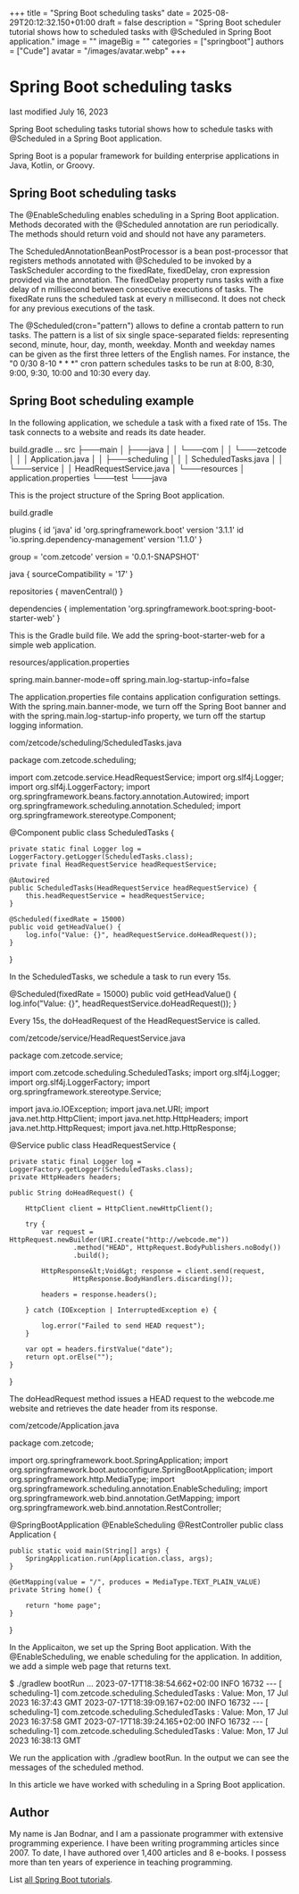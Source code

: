+++
title = "Spring Boot scheduling tasks"
date = 2025-08-29T20:12:32.150+01:00
draft = false
description = "Spring Boot scheduler tutorial shows how to scheduled tasks with @Scheduled in Spring Boot application."
image = ""
imageBig = ""
categories = ["springboot"]
authors = ["Cude"]
avatar = "/images/avatar.webp"
+++

# Spring Boot scheduling tasks

last modified July 16, 2023

Spring Boot scheduling tasks tutorial shows how to schedule tasks with
@Scheduled in a Spring Boot application.

Spring Boot is a popular framework for building enterprise
applications in Java, Kotlin, or Groovy.

## Spring Boot scheduling tasks

The @EnableScheduling enables scheduling in a Spring Boot application.
Methods decorated with the @Scheduled annotation are run periodically.
The methods should return void and should not have any parameters.

The ScheduledAnnotationBeanPostProcessor is a bean post-processor
that registers methods annotated with @Scheduled to be invoked by
a TaskScheduler according to the fixedRate, fixedDelay,
cron expression provided via the annotation. The
fixedDelay property runs tasks with a fixe delay
of n millisecond between consecutive executions of tasks.
The fixedRate runs the scheduled task at every n millisecond. It
does not check for any previous executions of the task.

The @Scheduled(cron="pattern") allows to define a crontab pattern
to run tasks. The pattern is a list of six single space-separated fields:
representing second, minute, hour, day, month, weekday. Month and weekday names
can be given as the first three letters of the English names.
For instance, the "0 0/30 8-10 * * *" cron pattern schedules
tasks to be run at 8:00, 8:30, 9:00, 9:30, 10:00 and 10:30 every day.

## Spring Boot scheduling example

In the following application, we schedule a task with a fixed rate of 15s.
The task connects to a website and reads its date header.

build.gradle
...
src
├───main
│   ├───java
│   │   └───com
│   │       └───zetcode
│   │           │   Application.java
│   │           ├───scheduling
│   │           │       ScheduledTasks.java
│   │           └───service
│   │                   HeadRequestService.java
│   └───resources
│           application.properties
└───test
    └───java

This is the project structure of the Spring Boot application.

build.gradle
  

plugins {
    id 'java'
    id 'org.springframework.boot' version '3.1.1'
    id 'io.spring.dependency-management' version '1.1.0'
}

group = 'com.zetcode'
version = '0.0.1-SNAPSHOT'

java {
    sourceCompatibility = '17'
}

repositories {
    mavenCentral()
}

dependencies {
    implementation 'org.springframework.boot:spring-boot-starter-web'
}

This is the Gradle build file. We add the spring-boot-starter-web
for a simple web application.

resources/application.properties
  

spring.main.banner-mode=off
spring.main.log-startup-info=false

The application.properties file contains application configuration
settings. With the spring.main.banner-mode, we turn off the
Spring Boot banner and with the spring.main.log-startup-info property,
we turn off the startup logging information.

com/zetcode/scheduling/ScheduledTasks.java
  

package com.zetcode.scheduling;

import com.zetcode.service.HeadRequestService;
import org.slf4j.Logger;
import org.slf4j.LoggerFactory;
import org.springframework.beans.factory.annotation.Autowired;
import org.springframework.scheduling.annotation.Scheduled;
import org.springframework.stereotype.Component;

@Component
public class ScheduledTasks {

    private static final Logger log = LoggerFactory.getLogger(ScheduledTasks.class);
    private final HeadRequestService headRequestService;

    @Autowired
    public ScheduledTasks(HeadRequestService headRequestService) {
        this.headRequestService = headRequestService;
    }

    @Scheduled(fixedRate = 15000)
    public void getHeadValue() {
        log.info("Value: {}", headRequestService.doHeadRequest());
    }
}

In the ScheduledTasks, we schedule a task to run every 15s.

@Scheduled(fixedRate = 15000)
public void getHeadValue() {
    log.info("Value: {}", headRequestService.doHeadRequest());
}

Every 15s, the doHeadRequest of the HeadRequestService is called.

com/zetcode/service/HeadRequestService.java
  

package com.zetcode.service;

import com.zetcode.scheduling.ScheduledTasks;
import org.slf4j.Logger;
import org.slf4j.LoggerFactory;
import org.springframework.stereotype.Service;

import java.io.IOException;
import java.net.URI;
import java.net.http.HttpClient;
import java.net.http.HttpHeaders;
import java.net.http.HttpRequest;
import java.net.http.HttpResponse;

@Service
public class HeadRequestService {

    private static final Logger log = LoggerFactory.getLogger(ScheduledTasks.class);
    private HttpHeaders headers;

    public String doHeadRequest() {

        HttpClient client = HttpClient.newHttpClient();

        try {
            var request = HttpRequest.newBuilder(URI.create("http://webcode.me"))
                    .method("HEAD", HttpRequest.BodyPublishers.noBody())
                    .build();

            HttpResponse&lt;Void&gt; response = client.send(request,
                    HttpResponse.BodyHandlers.discarding());

            headers = response.headers();

        } catch (IOException | InterruptedException e) {

            log.error("Failed to send HEAD request");
        }

        var opt = headers.firstValue("date");
        return opt.orElse("");
    }
}

The doHeadRequest method issues a HEAD request to the webcode.me
website and retrieves the date header from its response.

com/zetcode/Application.java
  

package com.zetcode;

import org.springframework.boot.SpringApplication;
import org.springframework.boot.autoconfigure.SpringBootApplication;
import org.springframework.http.MediaType;
import org.springframework.scheduling.annotation.EnableScheduling;
import org.springframework.web.bind.annotation.GetMapping;
import org.springframework.web.bind.annotation.RestController;

@SpringBootApplication
@EnableScheduling
@RestController
public class Application {

    public static void main(String[] args) {
        SpringApplication.run(Application.class, args);
    }

    @GetMapping(value = "/", produces = MediaType.TEXT_PLAIN_VALUE)
    private String home() {

        return "home page";
    }
}

In the Applicaiton, we set up the Spring Boot application.
With the @EnableScheduling, we enable scheduling for the application.
In addition, we add a simple web page that returns text.

$ ./gradlew bootRun
...
2023-07-17T18:38:54.662+02:00  INFO 16732 --- [   scheduling-1] com.zetcode.scheduling.ScheduledTasks    : Value: Mon, 17 Jul 2023 16:37:43 GMT
2023-07-17T18:39:09.167+02:00  INFO 16732 --- [   scheduling-1] com.zetcode.scheduling.ScheduledTasks    : Value: Mon, 17 Jul 2023 16:37:58 GMT
2023-07-17T18:39:24.165+02:00  INFO 16732 --- [   scheduling-1] com.zetcode.scheduling.ScheduledTasks    : Value: Mon, 17 Jul 2023 16:38:13 GMT

We run the application with ./gradlew bootRun. In the output
we can see the messages of the scheduled method.

In this article we have worked with scheduling in a Spring Boot application.

## Author

My name is Jan Bodnar, and I am a passionate programmer with extensive
programming experience. I have been writing programming articles since 2007.
To date, I have authored over 1,400 articles and 8 e-books. I possess more
than ten years of experience in teaching programming.

List [all Spring Boot tutorials](/springboot/).